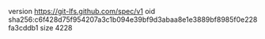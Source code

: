 version https://git-lfs.github.com/spec/v1
oid sha256:c6f428d75f954207a3c1b094e39bf9d3abaa8e1e3889bf8985f0e228fa3cddb1
size 4228
